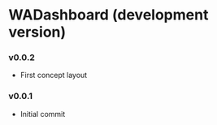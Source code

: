 # WADashboard (development version)

### v0.0.2

* First concept layout

### v0.0.1

* Initial commit
